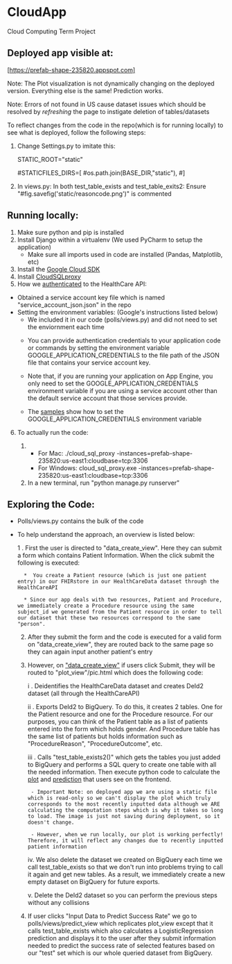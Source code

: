 # CloudApp
Cloud Computing Term Project

## Deployed app visible at:

 [https://prefab-shape-235820.appspot.com]
 
 Note: The Plot visualization is not dynamically changing on the deployed version. Everything else is the same! Prediction works.
 
 Note: Errors of not found in US cause dataset issues which should be resolved by *refreshing* the page to instigate deletion of tables/datasets
 
 To reflect changes from the code in the repo(which is for running locally) to see what is deployed, follow the following steps:
 1. Change Settings.py to imitate this:
 
 	STATIC_ROOT="static"
	
      #STATICFILES_DIRS=[
      #os.path.join(BASE_DIR,"static"),
      #]
	
2. In views.py:
      In both test_table_exists and test_table_exits2:
            Ensure "#fig.savefig('static/reasoncode.png')"  is commented


## Running locally:

1. Make sure python and pip is installed
2. Install Django within a virtualenv (We used PyCharm to setup the application)
	- Make sure all imports used in code are installed (Pandas, Matplotlib, etc)
3. Install the [Google Cloud SDK](https://cloud.google.com/sdk/docs/#windows)
4. Install [CloudSQLproxy](https://cloud.google.com/sql/docs/mysql/connect-admin-proxy)
5. How we [authenticated](https://cloud.google.com/healthcare/docs/how-tos/authentication) to the HealthCare API:
- Obtained a service account key file which is named "service_account_json.json" in the repo
- Setting the environment variables: (Google's instructions listed below)
	- We included it in our code (polls/views.py) and did not need to set the enviornment each time
	* You can provide authentication credentials to your application code or commands by setting the environment variable GOOGLE_APPLICATION_CREDENTIALS to the file path of the JSON file that contains your service account key.

	* Note that, if you are running your application on App Engine, you only need to set the GOOGLE_APPLICATION_CREDENTIALS environment variable if you are using a service account other than the default service account that those services provide.

	* The [samples](https://cloud.google.com/healthcare/docs/how-tos/authentication#healthcare-set-adc-cli-powershell) show how to set the GOOGLE_APPLICATION_CREDENTIALS environment variable

6. To actually run the code:

	1. 
		- For Mac: ./cloud_sql_proxy -instances=prefab-shape-235820:us-east1:cloudbase=tcp:3306
		- For Windows: cloud_sql_proxy.exe -instances=prefab-shape-235820:us-east1:cloudbase=tcp:3306
	2. In a new terminal, run "python manage.py runserver"

## Exploring the Code:

- Polls/views.py contains the bulk of the code

- To help understand the approach, an overview is listed below:

	1 . First the user is directed to "data_create_view". Here they can submit a form which contains Patient Information. When the click submit the following is executed:
	
		*  You create a Patient resource (which is just one patient entry) in our FHIRstore in our HealthCareData dataset through the HealthCareAPI
		
		* Since our app deals with two resources, Patient and Procedure, we immediately create a Procedure resource using the same subject_id we generated from the Patient resource in order to tell our dataset that these two resources correspond to the same "person". 
		
	2. After they submit the form and the code is executed for a valid form on "data_create_view", they are routed back to the same page so they can again input another patient's entry
	
	3. However, on ["data_create_view"](/https://prefab-shape-235820.appspot.com/) if users click Submit, they will be routed to "plot_view"/pic.html which does the following code:
	
		i . Deidentifies the HealthCareData dataset and creates DeId2 dataset (all through the HealthCareAPI)
		
		ii . Exports DeId2 to BigQuery. To do this, it creates 2 tables. One for the Patient resource and one for the Procedure resource. For our purposes, you can think of the Patient table as a list of patients entered into the form which holds gender. And Procedure table has the same list of patients but holds information such as "ProcedureReason", "ProcedureOutcome", etc.
		
		iii . Calls "test_table_exists2()" which gets the tables you just added to BigQuery and performs a SQL query to create one table with all the needed information. Then execute python code to calculate the [plot](https://prefab-shape-235820.appspot.com/plot?) and [prediction](https://prefab-shape-235820.appspot.com/predict?) that users see on the frontend.
		
			- Important Note: on deployed app we are using a static file which is read-only so we can't display the plot which truly corresponds to the most recently inputted data although we ARE calculating the computation steps which is why it takes so long to load. The image is just not saving during deployment, so it doesn't change. 
			
			- However, when we run locally, our plot is working perfectly! Therefore, it will reflect any changes due to recently inputted patient information
			
		iv. We also delete the dataset we created on BigQuery each time we call test_table_exists so that we don't run into problems trying to call it again and get new tables. As a result, we immediately create a new empty dataset on BigQuery for future exports.
		
		v. Delete the DeId2 dataset so you can perform the previous steps without any collisions
		
	4. If user clicks "Input Data to Predict Success Rate" we go to polls/views/predict_view which replicates plot_view except that it calls test_table_exists which also calculates a LogisticRegression prediction and displays it to the user after they submit information needed to predict the success rate of selected features based on our "test" set which is our whole queried dataset from BigQuery. 

	



